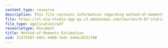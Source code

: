 ```yaml
---
content_type: resource
description: This file contains information regarding method-of-moments estimation.
file: https://ol-ocw-studio-app-qa.s3.amazonaws.com/courses/9-07-statistics-for-brain-and-cognitive-science-fall-2016/3157558fe05c44907edc54dac8331788_MIT9_07F16_lec8.pdf
file_type: application/pdf
resourcetype: Document
title: Method-of-Moments Estimation
uid: 3157558f-e05c-4490-7edc-54dac8331788
---
```

